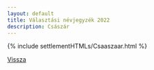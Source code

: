 ```yaml
---
layout: default
title: Választási névjegyzék 2022
description: Császár
---
```


{% include settlementHTMLs/Csaaszaar.html %}

[Vissza](./)